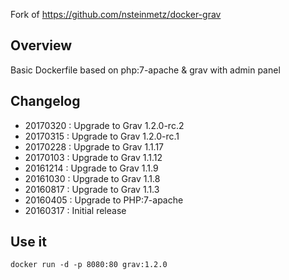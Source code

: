 Fork of https://github.com/nsteinmetz/docker-grav

## Overview ##

Basic Dockerfile based on  php:7-apache & grav with admin panel

## Changelog ##
* 20170320 : Upgrade to Grav 1.2.0-rc.2
* 20170315 : Upgrade to Grav 1.2.0-rc.1
* 20170228 : Upgrade to Grav 1.1.17
* 20170103 : Upgrade to Grav 1.1.12
* 20161214 : Upgrade to Grav 1.1.9
* 20161030 : Upgrade to Grav 1.1.8
* 20160817 : Upgrade to Grav 1.1.3
* 20160405 : Upgrade to PHP:7-apache
* 20160317 : Initial release

## Use it ##

```
docker run -d -p 8080:80 grav:1.2.0
```
